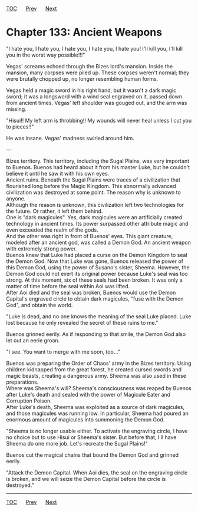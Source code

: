 [TOC](../readme.md)&nbsp;&nbsp;&nbsp;&nbsp;&nbsp;&nbsp;[Prev](section_0047.md)&nbsp;&nbsp;&nbsp;&nbsp;&nbsp;&nbsp;[Next](section_0049.md)



# Chapter 133: Ancient Weapons

"I hate you, I hate you, I hate you, I hate you, I hate you! I'll kill
you, I'll kill you in the worst way possible!!!"  
  
Vegas' screams echoed through the Bizes lord's mansion. Inside the
mansion, many corpses were piled up. These corpses weren't normal; they
were brutally chopped up, no longer resembling human forms.  
  
Vegas held a magic sword in his right hand, but it wasn't a dark magic
sword; it was a longsword with a wind seal engraved on it, passed down
from ancient times. Vegas' left shoulder was gouged out, and the arm was
missing.  
  
"Hisui!! My left arm is throbbing!! My wounds will never heal unless I
cut you to pieces!!"  
  
He was insane. Vegas' madness swirled around him.  
  
—  
  
Bizes territory. This territory, including the Sugal Plains, was very
important to Buenos. Buenos had heard about it from his master Luke, but
he couldn't believe it until he saw it with his own eyes.  
Ancient ruins. Beneath the Sugal Plains were traces of a civilization
that flourished long before the Magic Kingdom. This abnormally advanced
civilization was destroyed at some point. The reason why is unknown to
anyone.  
Although the reason is unknown, this civilization left two technologies
for the future. Or rather, it left them behind.  
One is "dark magicules". Yes, dark magicules were an artificially
created technology in ancient times. Its power surpassed other attribute
magic and even exceeded the realm of the gods.  
And the other was right in front of Buenos' eyes. This giant creature,
modeled after an ancient god, was called a Demon God. An ancient weapon
with extremely strong power.  
Buenos knew that Luke had placed a curse on the Demon Kingdom to seal
the Demon God. Now that Luke was gone, Buenos released the power of this
Demon God, using the power of Susano's sister, Sheema. However, the
Demon God could not exert its original power because Luke's seal was too
strong. At this moment, six of these seals had been broken. It was only
a matter of time before the seal within Aoi was lifted.  
After Aoi died and the seal was broken, Buenos would use the Demon
Capital's engraved circle to obtain dark magicules, "fuse with the Demon
God", and obtain the world.  
  
"Luke is dead, and no one knows the meaning of the seal Luke placed.
Luke lost because he only revealed the secret of these ruins to me."  
  
Buenos grinned eerily. As if responding to that smile, the Demon God
also let out an eerie groan.  
  
"I see. You want to merge with me soon, too..."  
  
Buenos was preparing the Order of Chaos' army in the Bizes territory.
Using children kidnapped from the great forest, he created cursed swords
and magic beasts, creating a dangerous army. Sheema was also used in
these preparations.  
Where was Sheema's will? Sheema's consciousness was reaped by Buenos
after Luke's death and sealed with the power of Magicule Eater and
Corruption Poison.  
After Luke's death, Sheema was exploited as a source of dark magicules,
and those magicules was running low. In particular, Sheema had poured an
enormous amount of magicules into summoning the Demon God.  
  
"Sheema is no longer usable either. To activate the engraving circle, I
have no choice but to use Hisui or Sheema's sister. But before that,
I'll have Sheema do one more job. Let's recreate the Sugal Plains!"  
  
Buenos cut the magical chains that bound the Demon God and grinned
eerily.  
  
"Attack the Demon Capital. When Aoi dies, the seal on the engraving
circle is broken, and we will seize the Demon Capital before the circle
is destroyed."  
  
  
  


---
[TOC](../readme.md)&nbsp;&nbsp;&nbsp;&nbsp;&nbsp;&nbsp;[Prev](section_0047.md)&nbsp;&nbsp;&nbsp;&nbsp;&nbsp;&nbsp;[Next](section_0049.md)

